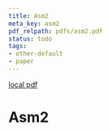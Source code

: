 ```yaml
---
title: Asm2
meta_key: asm2
pdf_relpath: pdfs/asm2.pdf
status: todo
tags:
- other-default
- paper
---
```


[local pdf](../../../pdfs/asm2.pdf)

# Asm2
